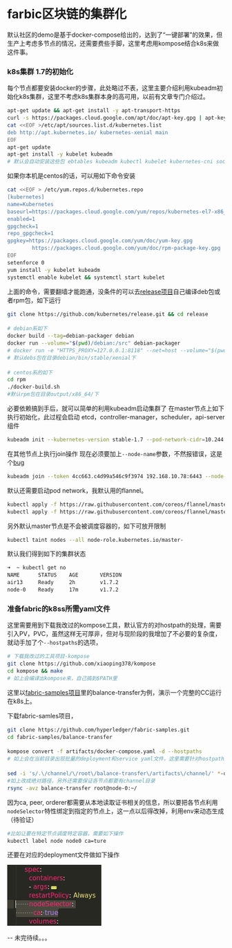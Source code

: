 # farbic区块链的集群化

默认社区的demo是基于docker-compose给出的，达到了“一键部署”的效果，但生产上考虑多节点的情况，还需要费些手脚，这里考虑用kompose结合k8s来做这件事。

### k8s集群 1.7的初始化

每个节点都要安装docker的步骤，此处略过不表，这里主要介绍利用kubeadm初始化k8s集群，这里不考虑k8s集群本身的高可用，以前有文章专门介绍过。

```bash
apt-get update && apt-get install -y apt-transport-https
curl -s https://packages.cloud.google.com/apt/doc/apt-key.gpg | apt-key add -
cat <<EOF >/etc/apt/sources.list.d/kubernetes.list
deb http://apt.kubernetes.io/ kubernetes-xenial main
EOF
apt-get update
apt-get install -y kubelet kubeadm
# 默认会自动安装这些包 ebtables kubeadm kubectl kubelet kubernetes-cni socat
```
如果你本机是centos的话，可以用如下命令安装
```bash
cat <<EOF > /etc/yum.repos.d/kubernetes.repo
[kubernetes]
name=Kubernetes
baseurl=https://packages.cloud.google.com/yum/repos/kubernetes-el7-x86_64
enabled=1
gpgcheck=1
repo_gpgcheck=1
gpgkey=https://packages.cloud.google.com/yum/doc/yum-key.gpg
        https://packages.cloud.google.com/yum/doc/rpm-package-key.gpg
EOF
setenforce 0
yum install -y kubelet kubeadm
systemctl enable kubelet && systemctl start kubelet
```

上面的命令，需要翻墙才能跑通，没条件的可以去[release项目](https://github.com/kubernetes/release)自己编译deb包或者rpm包，如下运行

```bash
git clone https://github.com/kubernetes/release.git && cd release

# debian系如下
docker build --tag=debian-packager debian
docker run --volume="$(pwd)/debian:/src" debian-packager
# docker run -e "HTTPS_PROXY=127.0.0.1:8118" --net=host --volume="$(pwd)/debian:/src" debian-packager
# 默认debs包在目录debian/bin/stable/xenial下

# centos系的如下
cd rpm
./docker-build.sh
#默认rpm包在目录output/x86_64/下
```

必要依赖搞到手后，就可以简单的利用kubeadm启动集群了
在master节点上如下执行初始化，此过程会启动 etcd，controller-manager，scheduler，api-server组件
```bash
kubeadm init --kubernetes-version stable-1.7 --pod-network-cidr=10.244.0.0/16
```

在其他节点上执行join操作
现在必须要加上`--node-name`参数，不然报错误，这是个[bug](https://github.com/kubernetes/kubeadm/issues/347)
```bash
kubeadm join --token 4cc663.c4d99a546c9f3974 192.168.10.78:6443 --node-name node-0
```


默认还需要启动pod network，我默认用的flannel。
```bash
kubectl apply -f https://raw.githubusercontent.com/coreos/flannel/master/Documentation/kube-flannel.yml
kubectl apply -f https://raw.githubusercontent.com/coreos/flannel/master/Documentation/kube-flannel-rbac.yml
```

另外默认master节点是不会被调度容器的，如下可放开限制
```bash
kubectl taint nodes --all node-role.kubernetes.io/master-
```

默认我们得到如下的集群状态
```bash
➜  ~ kubectl get no
NAME      STATUS    AGE       VERSION
air13     Ready     2h        v1.7.2
node-0    Ready     17m       v1.7.2
```

### 准备fabric的k8ss所需yaml文件

这里需要用到下载我改过的kompose工具，默认官方的对hostpath的处理，需要引入PV，PVC，虽然这样无可厚非，但对与现阶段的我增加了不必要的复杂度，就动手加了个`--hostpaths`的选项，

```bash
# 下载我改过的工具项目-kompose
git clone https://github.com/xiaoping378/kompose
cd kompose && make
# 如上会编译出kompose来，自己搞到$PATH里
```

这里以[fabric-samples项目](https://github.com/hyperledger/fabric-samples.git)里的balance-transfer为例，演示一个完整的CC运行在k8s上。

下载fabric-samles项目，
```bash
git clone https://github.com/hyperledger/fabric-samples.git
cd fabric-samples/balance-transfer

kompose convert -f artifacts/docker-compose.yaml -d --hostpaths
# 如上会在当前目录出现批量的deployment和service yaml文件，这里需要针对hostpath的volumes稍作修改

sed -i 's/.\/channel/\/root\/balance-transfer\/artifacts\/channel/' *-deployment.yaml
#如上改成绝对路径，另外还需要保证各节点都要有channel目录
rsync -avz balance-transfer root@node-0:~/
```

因为ca, peer, orderer都需要从本地读取证书相关的信息，所以要把各节点利用`nodeSelector`特性绑定到指定的节点上，这一点以后得改掉，利用env来动态生成（待验证）
```bash
#比如让要在特定节点调度特定容器，需要如下操作
kubectl label node node0 ca=ture
```
还要在对应的deployment文件做如下操作

![nodeSelector](/assets/nodeSelector.png)



-- 未完待续。。。